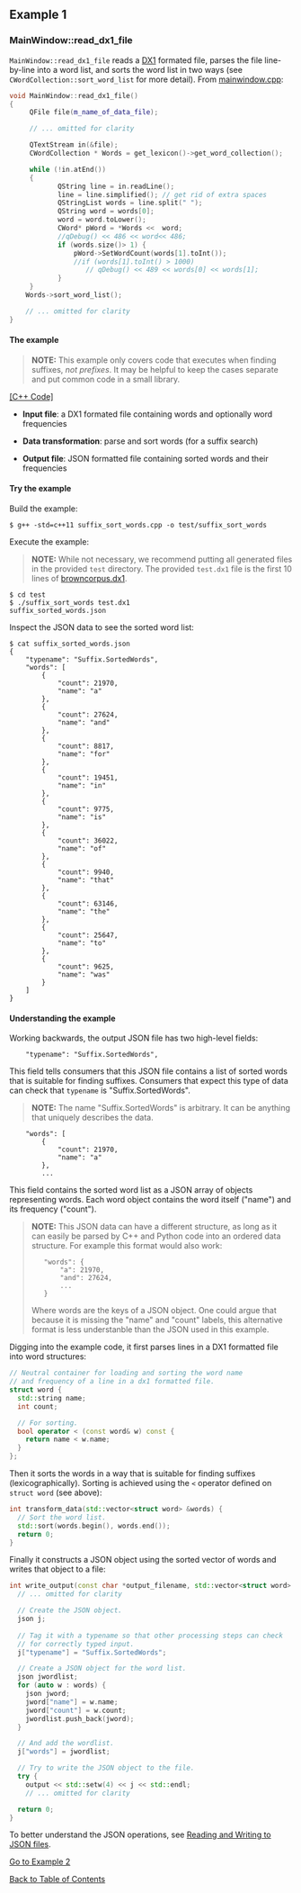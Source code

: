 ## Example 1

### MainWindow::read_dx1_file

`MainWindow::read_dx1_file` reads a [DX1](https://github.com/markandrus/DX1/blob/master/README.md) formated file, parses the file line-by-line into a word list, and sorts the word list in two ways (see `CWordCollection::sort_word_list` for more detail). From [mainwindow.cpp](https://github.com/edahlgren/QtLing/blob/6df4bf4898274a26db7fc961f4cc7e8f7c0a91e/QtLing/mainwindow.cpp#L610):

```c++
void MainWindow::read_dx1_file()
{
     QFile file(m_name_of_data_file);

     // ... omitted for clarity

     QTextStream in(&file);
     CWordCollection * Words = get_lexicon()->get_word_collection();

     while (!in.atEnd())
     {
            QString line = in.readLine();
            line = line.simplified(); // get rid of extra spaces
            QStringList words = line.split(" ");
            QString word = words[0];
            word = word.toLower();
            CWord* pWord = *Words <<  word;
            //qDebug() << 486 << word<< 486;
            if (words.size()> 1) {
                pWord->SetWordCount(words[1].toInt());
                //if (words[1].toInt() > 1000)
                   // qDebug() << 489 << words[0] << words[1];
            }
     }
    Words->sort_word_list();

    // ... omitted for clarity
}
```

#### The example

> **NOTE:** This example only covers code that executes when finding suffixes, *not prefixes*. It may be helpful to keep the cases separate and put common code in a small library.

[[C++ Code]](../examples/suffix_sort_words.cpp)

+ **Input file**: a DX1 formated file containing words and optionally word frequencies

+ **Data transformation**: parse and sort words (for a suffix search)

+ **Output file**: JSON formatted file containing sorted words and their frequencies

#### Try the example

Build the example:

```
$ g++ -std=c++11 suffix_sort_words.cpp -o test/suffix_sort_words
```

Execute the example:

> **NOTE:** While not necessary, we recommend putting all generated files in the provided `test` directory. The provided `test.dx1` file is the first 10 lines of [browncorpus.dx1](https://github.com/edahlgren/QtLing/blob/master/QtLing/browncorpus.dx1).

```
$ cd test
$ ./suffix_sort_words test.dx1
suffix_sorted_words.json
```

Inspect the JSON data to see the sorted word list:

```
$ cat suffix_sorted_words.json
{
    "typename": "Suffix.SortedWords",
    "words": [
        {
            "count": 21970,
            "name": "a"
        },
        {
            "count": 27624,
            "name": "and"
        },
        {
            "count": 8817,
            "name": "for"
        },
        {
            "count": 19451,
            "name": "in"
        },
        {
            "count": 9775,
            "name": "is"
        },
        {
            "count": 36022,
            "name": "of"
        },
        {
            "count": 9940,
            "name": "that"
        },
        {
            "count": 63146,
            "name": "the"
        },
        {
            "count": 25647,
            "name": "to"
        },
        {
            "count": 9625,
            "name": "was"
        }
    ]
}
```

#### Understanding the example

Working backwards, the output JSON file has two high-level fields:

```
    "typename": "Suffix.SortedWords",
```

This field tells consumers that this JSON file contains a list of sorted words that is suitable for finding suffixes. Consumers that expect this type of data can check that `typename` is "Suffix.SortedWords".

> **NOTE:** The name "Suffix.SortedWords" is arbitrary. It can be anything that uniquely describes the data.

```
    "words": [
        {
            "count": 21970,
            "name": "a"
        },
        ...
```

This field contains the sorted word list as a JSON array of objects representing words. Each word object contains the word itself ("name") and its frequency ("count").

> **NOTE:** This JSON data can have a different structure, as long as it can easily be parsed by C++ and Python code into an ordered data structure. For example this format would also work:
>
> ```
>    "words": {
>        "a": 21970,
>        "and": 27624,
>        ...
>    }
> ```
>
> Where words are the keys of a JSON object. One could argue that because it is missing the "name" and "count" labels, this alternative format is less understanble than the JSON used in this example.

Digging into the example code, it first parses lines in a DX1 formatted file into word structures:

```c++
// Neutral container for loading and sorting the word name
// and frequency of a line in a dx1 formatted file.
struct word {
  std::string name;
  int count;

  // For sorting.
  bool operator < (const word& w) const {
    return name < w.name;
  }
};
```

Then it sorts the words in a way that is suitable for finding suffixes (lexicographically). Sorting is achieved using the `<` operator defined on `struct word` (see above):

```c++
int transform_data(std::vector<struct word> &words) {
  // Sort the word list.
  std::sort(words.begin(), words.end());
  return 0;
}
```

Finally it constructs a JSON object using the sorted vector of words and writes that object to a file:

```c++
int write_output(const char *output_filename, std::vector<struct word> &words) {
  // ... omitted for clarity

  // Create the JSON object.
  json j;
  
  // Tag it with a typename so that other processing steps can check
  // for correctly typed input.
  j["typename"] = "Suffix.SortedWords";

  // Create a JSON object for the word list.
  json jwordlist;
  for (auto w : words) {
    json jword;
    jword["name"] = w.name;
    jword["count"] = w.count;
    jwordlist.push_back(jword);
  }

  // And add the wordlist.
  j["words"] = jwordlist;

  // Try to write the JSON object to the file.
  try {
    output << std::setw(4) << j << std::endl;
    // ... omitted for clarity

  return 0;
}
```

To better understand the JSON operations, see [Reading and Writing to JSON files](./Example4.md).

[Go to Example 2](./Example2.md)

[Back to Table of Contents](../README.md#table-of-contents)
